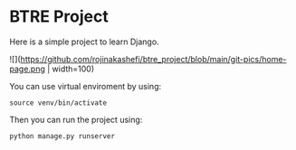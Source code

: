 # BTRE Project

Here is a simple project to learn Django.

![](https://github.com/rojinakashefi/btre_project/blob/main/git-pics/home-page.png | width=100)

You can use virtual enviroment by using:

```
source venv/bin/activate
```

Then you can run the project using:

```
python manage.py runserver
```

